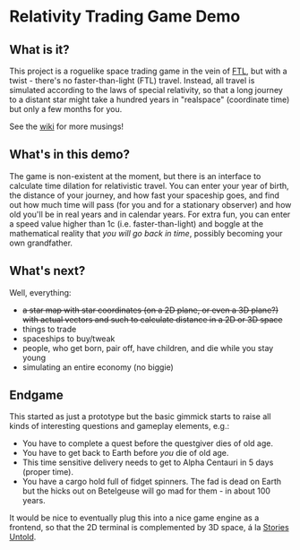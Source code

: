 ﻿# Relativity Trading Game Demo
## What is it?
This project is a roguelike space trading game in the vein of [FTL](https://subsetgames.com/ftl.html), but with a twist - there's no faster-than-light (FTL) travel. Instead, all travel is simulated according to the laws of special relativity, so that a long journey to a distant star might take a hundred years in "realspace" (coordinate time) but only a few months for you.

See the [wiki](https://github.com/matthewdurrant/relativity-game-demo/wiki/) for more musings!

## What's in this demo?
The game is non-existent at the moment, but there is an interface to calculate time dilation for relativistic travel. You can enter your year of birth, the distance of your journey, and how fast your spaceship goes, and find out how much time will pass (for you and for a stationary observer) and how old you'll be in real years and in calendar years. For extra fun, you can enter a speed value higher than 1c (i.e. faster-than-light) and boggle at the mathematical reality that *you will go back in time*, possibly becoming your own grandfather.

## What's next?
Well, everything:
- ~~a star map with star coordinates (on a 2D plane, or even a 3D plane?) with actual vectors and such to calculate distance in a 2D or 3D space~~
- things to trade
- spaceships to buy/tweak
- people, who get born, pair off, have children, and die while you stay young
- simulating an entire economy (no biggie)

## Endgame
This started as just a prototype but the basic gimmick starts to raise all kinds of interesting questions and gameplay elements, e.g.:
- You have to complete a quest before the questgiver dies of old age.
- You have to get back to Earth before _you_ die of old age.
- This time sensitive delivery needs to get to Alpha Centauri in 5 days (proper time).
- You have a cargo hold full of fidget spinners. The fad is dead on Earth but the hicks out on Betelgeuse will go mad for them - in about 100 years.

It would be nice to eventually plug this into a nice game engine as a frontend, so that the 2D terminal is complemented by 3D space, á la [Stories Untold](https://storiesuntoldgame.com/).
